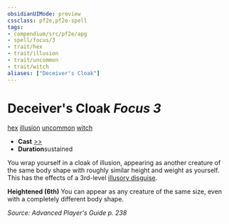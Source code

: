 ```yaml
---
obsidianUIMode: preview
cssclass: pf2e,pf2e-spell
tags:
- compendium/src/pf2e/apg
- spell/focus/3
- trait/hex
- trait/illusion
- trait/uncommon
- trait/witch
aliases: ["Deceiver's Cloak"]
---
```

# Deceiver's Cloak *Focus 3*   
[hex](rules/traits/hex-apg.md "Hex Combat Trait")  [illusion](rules/traits/illusion.md "Illusion School Trait")  [uncommon](rules/traits/uncommon.md "Uncommon Rarity Trait")  [witch](rules/traits/witch-apg.md "Witch Class Trait")  

- **Cast** [>>](rules/core-rulebook/chapter-9-playing-the-game.md#Actions "Two-Action") 
- **Duration**sustained

You wrap yourself in a cloak of illusion, appearing as another creature of the same body shape with roughly similar height and weight as yourself. This has the effects of a 3rd-level [illusory disguise](compendium/spells/illusory-disguise.md).

**Heightened (6th)** You can appear as any creature of the same size, even with a completely different body shape.

*Source: Advanced Player's Guide p. 238*
